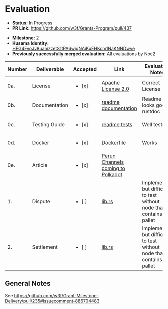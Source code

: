 # Evaluation

- **Status:** In Progress
- **PR Link:** https://github.com/w3f/Grants-Program/pull/437
* **Milestone:** 2
* **Kusama Identity:** [HFG4FvoJv8uanizzetS1tPA6wigNAiKuEHKcm1NaKNNDwve](https://polkascan.io/pre/kusama/account/HFG4FvoJv8uanizzetS1tPA6wigNAiKuEHKcm1NaKNNDwve)
* **Previously successfully merged evaluation:** All evaluations by Noc2

| Number | Deliverable | Accepted | Link | Evaluation Notes |
| ------ | ----------- | -------- | ---- |----------------- |
| 0a. | License | <ul><li>[x] </li></ul> | [Apache License 2.0](https://github.com/perun-network/perun-polkadot-pallet/blob/milestone2/LICENSE) | Correct License |
| 0b. | Documentation | <ul><li>[x] </li></ul> | [readme documentation](https://github.com/perun-network/perun-polkadot-pallet/blob/milestone2/README.md#documentation) | Readme looks good + rustdoc |
| 0c. | Testing Guide | <ul><li>[x] </li></ul> | [readme tests](https://github.com/perun-network/perun-polkadot-pallet/blob/milestone2/README.md#tests) | Well tested |
| 0d. | Docker | <ul><li>[x] </li></ul> | [Dockerfile](https://github.com/perun-network/perun-polkadot-pallet/blob/milestone2/Dockerfile) | Works |
| 0e. | Article | <ul><li>[x] </li></ul> | [Perun Channels coming to Polkadot](https://docs.google.com/document/d/1E7MmIINsrXlkVpdGGAZNngatlQIBFY_Eg3CoTXwZpmA/edit) |  |
| 1. | Dispute | <ul><li>[ ] </li></ul> | [lib.rs](https://github.com/perun-network/perun-polkadot-pallet/blob/milestone2/src/lib.rs) | Implemented but difficult to test without node that contains the pallet |
| 2. | Settlement | <ul><li>[ ] </li></ul> | [lib.rs](https://github.com/perun-network/perun-polkadot-pallet/blob/milestone2/src/lib.rs) | Implemented but difficult to test without node that contains the pallet |


## General Notes

See https://github.com/w3f/Grant-Milestone-Delivery/pull/235#issuecomment-886704483
